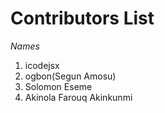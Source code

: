 # Contributors List 

*Names*

1. icodejsx  
2. ogbon(Segun Amosu)
3. Solomon Eseme
4. Akinola Farouq Akinkunmi

